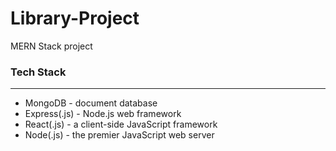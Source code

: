 # Library-Project
MERN Stack project

### Tech Stack

---
- MongoDB - document database
- Express(.js) - Node.js web framework
- React(.js) - a client-side JavaScript framework
- Node(.js) - the premier JavaScript web server


